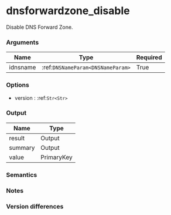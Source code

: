 [//]: # (THE CONTENT BELOW IS GENERATED. DO NOT EDIT.)
# dnsforwardzone_disable
Disable DNS Forward Zone.

### Arguments
|Name|Type|Required
|-|-|-
|idnsname|:ref:`DNSNameParam<DNSNameParam>`|True

### Options
* version : :ref:`Str<Str>`

### Output
|Name|Type
|-|-
|result|Output
|summary|Output
|value|PrimaryKey

[//]: # (ADD YOUR NOTES BELOW. THESE WILL BE PICKED EVERY TIME THE DOCS ARE REGENERATED. //end)
### Semantics

### Notes

### Version differences